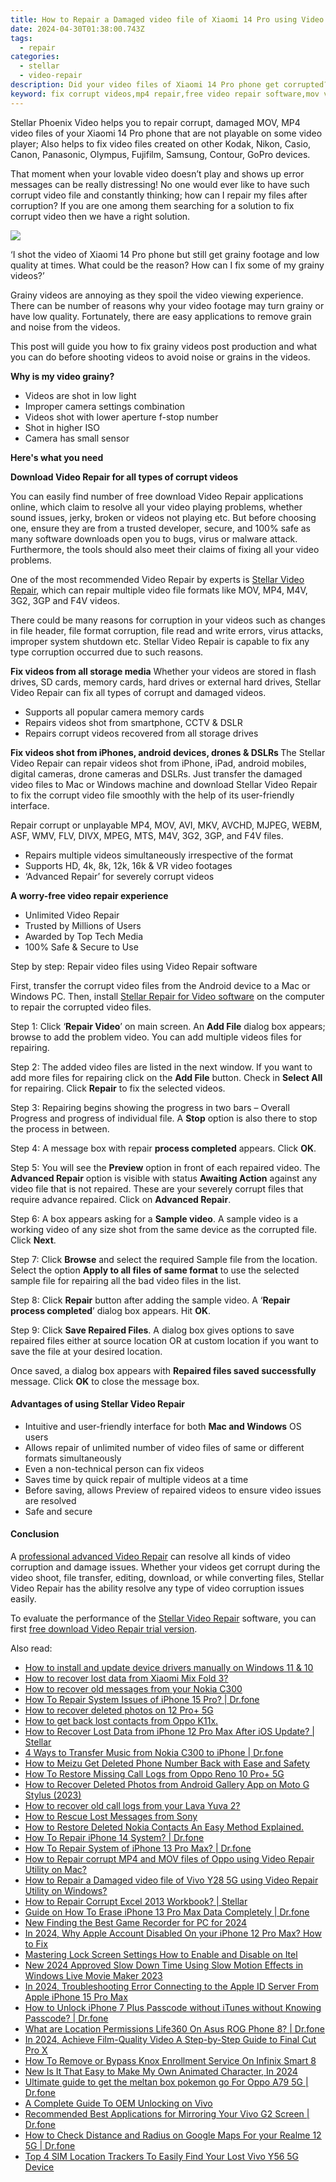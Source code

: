```yaml
---
title: How to Repair a Damaged video file of Xiaomi 14 Pro using Video Repair Utility on Mac?
date: 2024-04-30T01:38:00.743Z
tags: 
  - repair
categories: 
  - stellar
  - video-repair
description: Did your video files of Xiaomi 14 Pro phone get corrupted? You can repair all your damaged video files lik MOV, MP4, AVI, XVID, or other video file using Stellar Video Repair.
keyword: fix corrupt videos,mp4 repair,free video repair software,mov video repair,free video repair,video repair tool for windows
---
```


<div class="atpl-content atpl-for-stellar-video-repair mobile-video-repair">

<div class="atpl-post-description-part-1">
<div class="tpl-content-sub-paragraph-content">
  <p>
Stellar Phoenix Video helps you to repair corrupt, damaged MOV, MP4 video files of your Xiaomi 14 Pro phone that are not playable on some video player; Also helps to fix video files created on other Kodak, Nikon, Casio, Canon, Panasonic, Olympus, Fujifilm, Samsung, Contour, GoPro devices.

That moment when your lovable video doesn’t play and shows up error messages can be really distressing! No one would ever like to have such corrupt video file and constantly thinking; how can I repair my files after corruption? If you are one among them searching for a solution to fix corrupt video then we have a right solution.
  </p>
</div>
</div>

<img src="https://img0mobiles.techidaily.com/images/best-assets/devices/xiaomi/xiaomi-14-pro/4.jpg" class="atpl-imgstyle"/>

<div class="atpl-post-description-part-2">
<div class="tpl-content-sub-paragraph-question">
<p>
‘I shot the video of Xiaomi 14 Pro phone but still get grainy footage and low quality at times. What could be the reason? How can I fix some of my grainy videos?’
</p>
</div>

<div class="tpl-content-sub-paragraph-content">
<p>
Grainy videos are annoying as they spoil the video viewing experience. There can be number of reasons why your video footage may turn grainy or have low quality. Fortunately, there are easy applications to remove grain and noise from the videos.

This post will guide you how to fix grainy videos post production and what you can do before shooting videos to avoid noise or grains in the videos.

<strong>Why is my video grainy?</strong>
<ul>
  <li>Videos are shot in low light</li>
  <li>Improper camera settings combination</li>
  <li>Videos shot with lower aperture f-stop number</li>
  <li>Shot in higher ISO</li>
  <li>Camera has small sensor</li>
</ul>
</p>
</div>



</div>

<strong>Here's what you need</strong>
<div class="tpl-content-sub-paragraph-content">

<strong>Download Video Repair for all types of corrupt videos</strong>
<p>
You can easily find number of free download Video Repair applications online, which claim to resolve all your video playing problems, whether sound issues, jerky, broken or videos not playing etc. But before choosing one, ensure they are from a trusted developer, secure, and 100% safe as many software downloads open you to bugs, virus or malware attack. Furthermore, the tools should also meet their claims of fixing all your video problems.

One of the most recommended Video Repair by experts is <a href="https://tools.techidaily.com/stellar-video-repair/" >Stellar Video Repair</a>, which can repair multiple video file formats like MOV, MP4, M4V, 3G2, 3GP and F4V videos.

There could be many reasons for corruption in your videos such as changes in file header, file format corruption, file read and write errors, virus attacks, improper system shutdown etc. Stellar Video Repair is capable to fix any type corruption occurred due to such reasons.

</p>
</div>



<div class="tpl-content-sub-paragraph-content">
<p>
<strong>Fix videos from all storage media</strong>
Whether your videos are stored in flash drives, SD cards, memory cards, hard drives or external hard drives, Stellar Video Repair can fix all types of corrupt and damaged videos.


- Supports all popular camera memory cards
- Repairs videos shot from smartphone, CCTV & DSLR
- Repairs corrupt videos recovered from all storage drives


<strong>Fix videos shot from iPhones, android devices, drones & DSLRs </strong>
The Stellar Video Repair can repair videos shot from iPhone, iPad, android mobiles, digital cameras, drone cameras and DSLRs. Just transfer the damaged video files to Mac or Windows machine and download Stellar Video Repair to fix the corrupt video file smoothly with the help of its user-friendly interface.


Repair corrupt or unplayable MP4, MOV, AVI, MKV, AVCHD, MJPEG, WEBM, ASF, WMV, FLV, DIVX, MPEG, MTS, M4V, 3G2, 3GP, and F4V files.

- Repairs multiple videos simultaneously irrespective of the format
- Supports HD, 4k, 8k, 12k, 16k & VR video footages
- ‘Advanced Repair’ for severely corrupt videos

**A worry-free video repair experience**

- Unlimited Video Repair
- Trusted by Millions of Users
- Awarded by Top Tech Media
- 100% Safe & Secure to Use


</p>
</div>

<div class="atpl-step-part-style">Step by step: Repair video files using Video Repair software</div>

First, transfer the corrupt video files from the Android device to a Mac or Windows PC. Then, install <a href="https://tools.techidaily.com/stellar-video-repair/" >Stellar Repair for Video software</a> on the computer to repair the corrupted video files.

<span class="atpl-stepstyle-a"><span>Step 1: </span></span> Click ‘<strong>Repair Video</strong>’ on main screen. An <strong>Add File</strong> dialog box appears; browse to add the problem video. You can add multiple videos files for repairing.
<img src="https://tools.techidaily.com/images/apps/stellar/stellar-repair-for-video/solutions/common/main-screen.jpg"  alt="" />

<span class="atpl-stepstyle-a"><span>Step 2: </span></span> The added video files are listed in the next window. If you want to add more files for repairing click on the <strong>Add File</strong> button. Check in <strong>Select All</strong> for repairing. Click <strong>Repair</strong> to fix the selected videos.
<img src="https://tools.techidaily.com/images/apps/stellar/stellar-repair-for-video/solutions/common/video-file-listed.jpg"  alt="" />

<span class="atpl-stepstyle-a"><span>Step 3: </span></span> Repairing begins showing the progress in two bars – Overall Progress and progress of individual file. A <strong>Stop</strong> option is also there to stop the process in between.
<img src="https://tools.techidaily.com/images/apps/stellar/stellar-repair-for-video/solutions/common/video-file-fixing.jpg"  alt="" />

<span class="atpl-stepstyle-a"><span>Step 4: </span></span> A message box with repair <strong>process completed</strong> appears. Click <strong>OK</strong>.
<img src="https://tools.techidaily.com/images/apps/stellar/stellar-repair-for-video/solutions/common/repair-process-completed.jpg"  alt="" />

<span class="atpl-stepstyle-a"><span>Step 5: </span></span> You will see the <strong>Preview</strong> option in front of each repaired video. The <strong>Advanced Repair</strong> option is visible with status <strong>Awaiting Action</strong> against any video file that is not repaired. These are your severely corrupt files that require advance repaired. Click on <strong>Advanced Repair</strong>.
<img src="https://tools.techidaily.com/images/apps/stellar/stellar-repair-for-video/solutions/common/advanced-repair-screen.png"  alt="" />

<span class="atpl-stepstyle-a"><span>Step 6: </span></span> A box appears asking for a <strong>Sample video</strong>. A sample video is a working video of any size shot from the same device as the corrupted file. Click <strong>Next</strong>.
<img src="https://tools.techidaily.com/images/apps/stellar/stellar-repair-for-video/solutions/common/sample-video.jpg"  alt="" />

<span class="atpl-stepstyle-a"><span>Step 7: </span></span> Click <strong>Browse</strong> and select the required Sample file from the location. Select the option <strong>Apply to all files of same format</strong> to use the selected sample file for repairing all the bad video files in the list.
<img src="https://tools.techidaily.com/images/apps/stellar/stellar-repair-for-video/solutions/common/add-sample-video.png"  alt="" />

<span class="atpl-stepstyle-a"><span>Step 8: </span></span> Click <strong>Repair</strong> button after adding the sample video. A ‘<strong>Repair process completed</strong>’ dialog box appears. Hit <strong>OK</strong>.
<img src="https://tools.techidaily.com/images/apps/stellar/stellar-repair-for-video/solutions/common/video-file-repaired-success.png"  alt="" />

<span class="atpl-stepstyle-a"><span>Step 9: </span></span> Click <strong>Save Repaired Files</strong>. A dialog box gives options to save repaired files either at source location OR at custom location if you want to save the file at your desired location.
<img src="https://tools.techidaily.com/images/apps/stellar/stellar-repair-for-video/solutions/common/save-repaired-files.jpg"  alt="" />

Once saved, a dialog box appears with <strong>Repaired files saved successfully</strong> message. Click <strong>OK</strong> to close the message box.


<h4>Advantages of using Stellar Video Repair</h4>
<ul>
  <li>Intuitive and user-friendly interface for both <strong>Mac and Windows</strong> OS users</li>
  <li>Allows repair of unlimited number of video files of same or different formats simultaneously</li>
  <li>Even a non-technical person can fix videos</li>
  <li>Saves time by quick repair of multiple videos at a time</li>
  <li>Before saving, allows Preview of repaired videos to ensure video issues are resolved</li>
  <li>Safe and secure</li>
</ul>

<h4>Conclusion</h4>

A <a href="https://tools.techidaily.com/stellar-video-repair/" >professional advanced Video Repair</a> can resolve all kinds of video corruption and damage issues. Whether your videos get corrupt during the video shoot, file transfer, editing, download, or while converting files, Stellar Video Repair has the ability resolve any type of video corruption issues easily.

To evaluate the performance of the <a href="https://tools.techidaily.com/stellar-video-repair/" >Stellar Video Repair</a> software, you can first <a href="https://tools.techidaily.com/stellar-video-repair/" >free download Video Repair trial version</a>.



<ins class="adsbygoogle"
     style="display:block"
     data-ad-client="ca-pub-7571918770474297"
     data-ad-slot="8358498916"
     data-ad-format="auto"
     data-full-width-responsive="true"></ins>
     
</div>
<ins class="adsbygoogle"
    style="display:block"
    data-ad-format="autorelaxed"
    data-ad-client="ca-pub-7571918770474297"
    data-ad-slot="1223367746"></ins>

<span class="atpl-alsoreadstyle">Also read:</span>
<div><ul>
<li><a href="https://blog-min.techidaily.com/how-to-install-and-update-device-drivers-manually-on-windows-11-and-10-by-drivereasy-guide/"><u>How to install and update device drivers manually on Windows 11 & 10</u></a></li>
<li><a href="https://blog-min.techidaily.com/how-to-recover-lost-data-from-xiaomi-mix-fold-3-by-fonelab-android-recover-data/"><u>How to recover lost data from Xiaomi Mix Fold 3?</u></a></li>
<li><a href="https://blog-min.techidaily.com/how-to-recover-old-messages-from-your-nokia-c300-by-fonelab-android-recover-messages/"><u>How to recover old messages from your Nokia C300</u></a></li>
<li><a href="https://blog-min.techidaily.com/how-to-repair-system-issues-of-iphone-15-pro-drfone-by-drfone-ios-system-repair-ios-system-repair/"><u>How To Repair System Issues of iPhone 15 Pro? | Dr.fone</u></a></li>
<li><a href="https://blog-min.techidaily.com/how-to-recover-deleted-photos-on-12-proplus-5g-by-stellar-photo-recovery-android-mobile-photo-recover/"><u>How to recover deleted photos on 12 Pro+ 5G</u></a></li>
<li><a href="https://blog-min.techidaily.com/how-to-get-back-lost-contacts-from-oppo-k11x-by-fonelab-android-recover-contacts/"><u>How to get back lost contacts from Oppo K11x.</u></a></li>
<li><a href="https://blog-min.techidaily.com/how-to-recover-lost-data-from-iphone-12-pro-max-after-ios-update-stellar-by-stellar-data-recovery-ios-iphone-data-recovery/"><u>How to Recover Lost Data from iPhone 12 Pro Max After iOS Update? | Stellar</u></a></li>
<li><a href="https://blog-min.techidaily.com/4-ways-to-transfer-music-from-nokia-c300-to-iphone-drfone-by-drfone-transfer-from-android-transfer-from-android/"><u>4 Ways to Transfer Music from Nokia C300 to iPhone | Dr.fone</u></a></li>
<li><a href="https://blog-min.techidaily.com/how-to-meizu-get-deleted-phone-number-back-with-ease-and-safety-by-fonelab-android-recover-contacts/"><u>How to Meizu Get Deleted Phone Number Back with Ease and Safety</u></a></li>
<li><a href="https://blog-min.techidaily.com/how-to-restore-missing-call-logs-from-oppo-reno-10-proplus-5g-by-fonelab-android-recover-call-logs/"><u>How To  Restore Missing Call Logs from Oppo Reno 10 Pro+ 5G</u></a></li>
<li><a href="https://blog-min.techidaily.com/how-to-recover-deleted-photos-from-android-gallery-app-on-moto-g-stylus-2023-by-stellar-photo-recovery-android-mobile-photo-recover/"><u>How to Recover Deleted Photos from Android Gallery App on Moto G Stylus (2023)</u></a></li>
<li><a href="https://blog-min.techidaily.com/how-to-recover-old-call-logs-from-your-lava-yuva-2-by-fonelab-android-recover-call-logs/"><u>How to recover old call logs from your Lava Yuva 2?</u></a></li>
<li><a href="https://blog-min.techidaily.com/how-to-rescue-lost-messages-from-sony-by-fonelab-android-recover-messages/"><u>How to Rescue Lost Messages from Sony</u></a></li>
<li><a href="https://blog-min.techidaily.com/how-to-restore-deleted-nokia-contacts-an-easy-method-explained-by-fonelab-android-recover-contacts/"><u>How to Restore Deleted Nokia Contacts  An Easy Method Explained.</u></a></li>
<li><a href="https://blog-min.techidaily.com/how-to-repair-iphone-14-system-drfone-by-drfone-ios-system-repair-ios-system-repair/"><u>How To Repair iPhone 14 System? | Dr.fone</u></a></li>
<li><a href="https://blog-min.techidaily.com/how-to-repair-system-of-iphone-13-pro-max-drfone-by-drfone-ios-system-repair-ios-system-repair/"><u>How To Repair System of iPhone 13 Pro Max? | Dr.fone</u></a></li>
<li><a href="https://blog-min.techidaily.com/how-to-repair-corrupt-mp4-and-mov-files-of-oppo-using-video-repair-utility-on-mac-by-stellar-video-repair-mobile-video-repair/"><u>How to Repair corrupt MP4 and MOV files of Oppo using Video Repair Utility on Mac?</u></a></li>
<li><a href="https://blog-min.techidaily.com/how-to-repair-a-damaged-video-file-of-vivo-y28-5g-using-video-repair-utility-on-windows-by-stellar-video-repair-mobile-video-repair/"><u>How to Repair a Damaged video file of Vivo Y28 5G using Video Repair Utility on Windows?</u></a></li>
<li><a href="https://blog-min.techidaily.com/how-to-repair-corrupt-excel-2013-workbook-stellar-by-stellar-guide/"><u>How to Repair Corrupt Excel 2013 Workbook? | Stellar</u></a></li>
<li><a href="https://phone-solutions.techidaily.com/guide-on-how-to-erase-iphone-13-pro-max-data-completely-drfone-by-drfone-ios-full-data-eraser-ios-full-data-eraser/"><u>Guide on How To Erase iPhone 13 Pro Max Data Completely | Dr.fone</u></a></li>
<li><a href="https://ai-editing-video.techidaily.com/new-finding-the-best-game-recorder-for-pc-for-2024/"><u>New Finding the Best Game Recorder for PC for 2024</u></a></li>
<li><a href="https://apple-account.techidaily.com/in-2024-why-apple-account-disabled-on-your-iphone-12-pro-max-how-to-fix-by-drfone-ios/"><u>In 2024, Why Apple Account Disabled On your iPhone 12 Pro Max? How to Fix</u></a></li>
<li><a href="https://unlock-android.techidaily.com/mastering-lock-screen-settings-how-to-enable-and-disable-on-itel-by-drfone-android/"><u>Mastering Lock Screen Settings How to Enable and Disable on Itel</u></a></li>
<li><a href="https://ai-video-apps.techidaily.com/new-2024-approved-slow-down-time-using-slow-motion-effects-in-windows-live-movie-maker-2023/"><u>New 2024 Approved Slow Down Time Using Slow Motion Effects in Windows Live Movie Maker 2023</u></a></li>
<li><a href="https://apple-account.techidaily.com/in-2024-troubleshooting-error-connecting-to-the-apple-id-server-from-apple-iphone-15-pro-max-by-drfone-ios/"><u>In 2024, Troubleshooting Error Connecting to the Apple ID Server From Apple iPhone 15 Pro Max</u></a></li>
<li><a href="https://iphone-unlock.techidaily.com/how-to-unlock-iphone-7-plus-passcode-without-itunes-without-knowing-passcode-drfone-by-drfone-ios/"><u>How to Unlock iPhone 7 Plus Passcode without iTunes without Knowing Passcode? | Dr.fone</u></a></li>
<li><a href="https://fake-location.techidaily.com/what-are-location-permissions-life360-on-asus-rog-phone-8-drfone-by-drfone-virtual-android/"><u>What are Location Permissions Life360 On Asus ROG Phone 8? | Dr.fone</u></a></li>
<li><a href="https://ai-vdieo-software.techidaily.com/in-2024-achieve-film-quality-video-a-step-by-step-guide-to-final-cut-pro-x/"><u>In 2024, Achieve Film-Quality Video A Step-by-Step Guide to Final Cut Pro X</u></a></li>
<li><a href="https://unlock-android.techidaily.com/how-to-remove-or-bypass-knox-enrollment-service-on-infinix-smart-8-by-drfone-android/"><u>How To Remove or Bypass Knox Enrollment Service On Infinix Smart 8</u></a></li>
<li><a href="https://animation-videos.techidaily.com/new-is-it-that-easy-to-make-my-own-animated-character-in-2024/"><u>New Is It That Easy to Make My Own Animated Character, In 2024</u></a></li>
<li><a href="https://android-pokemon-go.techidaily.com/ultimate-guide-to-get-the-meltan-box-pokemon-go-for-oppo-a79-5g-drfone-by-drfone-virtual-android/"><u>Ultimate guide to get the meltan box pokemon go For Oppo A79 5G | Dr.fone</u></a></li>
<li><a href="https://android-unlock.techidaily.com/a-complete-guide-to-oem-unlocking-on-vivo-by-drfone-android/"><u>A Complete Guide To OEM Unlocking on Vivo</u></a></li>
<li><a href="https://screen-mirror.techidaily.com/recommended-best-applications-for-mirroring-your-vivo-g2-screen-drfone-by-drfone-android/"><u>Recommended Best Applications for Mirroring Your Vivo G2 Screen | Dr.fone</u></a></li>
<li><a href="https://android-location-track.techidaily.com/how-to-check-distance-and-radius-on-google-maps-for-your-realme-12-5g-drfone-by-drfone-virtual-android/"><u>How to Check Distance and Radius on Google Maps For your Realme 12 5G | Dr.fone</u></a></li>
<li><a href="https://android-unlock.techidaily.com/top-4-sim-location-trackers-to-easily-find-your-lost-vivo-y56-5g-device-by-drfone-android/"><u>Top 4 SIM Location Trackers To Easily Find Your Lost Vivo Y56 5G Device</u></a></li>
</ul></div>

